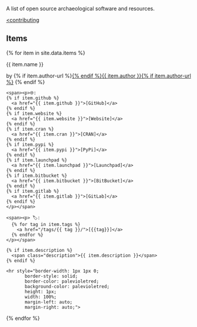 <link rel="stylesheet" href="index.css" />

A list of open source archaeological software and resources.

<a href="/contributing/"><contributing</a>

## Items

{% for item in site.data.items %}
  <article>
    <p>{{ item.name }}</p>
    <p>by {% if item.author-url %}<a href="{{ item.author-url }}">{% endif %}{{ item.author }}{% if item.author-url %}</a> {% endif %}</p>

    <span><p>🌐: 
    {% if item.github %}
      <a href="{{ item.github }}">[GitHub]</a> 
    {% endif %}
    {% if item.website %}
      <a href="{{ item.website }}">[Website]</a> 
    {% endif %}
    {% if item.cran %}
      <a href="{{ item.cran }}">[CRAN]</a> 
    {% endif %}
    {% if item.pypi %}
      <a href="{{ item.pypi }}">[PyPi]</a> 
    {% endif %}
    {% if item.launchpad %}
      <a href="{{ item.launchpad }}">[Launchpad]</a> 
    {% endif %}
    {% if item.bitbucket %}
      <a href="{{ item.bitbucket }}">[BitBucket]</a> 
    {% endif %}
    {% if item.gitlab %}
      <a href="{{ item.gitlab }}">[GitLab]</a> 
    {% endif %}
    </p></span>

    <span><p> 🏷: 
      {% for tag in item.tags %}
        <a href="/tags/{{ tag }}/">[{{tag}}]</a> 
      {% endfor %}
    </p></span>

    {% if item.description %}
      <span class="description">{{ item.description }}</span>
    {% endif %}

    <hr style="border-width: 1px 1px 0;
           border-style: solid;
           border-color: palevioletred;
           background-color: palevioletred;
           height: 1px;
           width: 100%;
           margin-left: auto;
           margin-right: auto;">

  </article>
{% endfor %}

